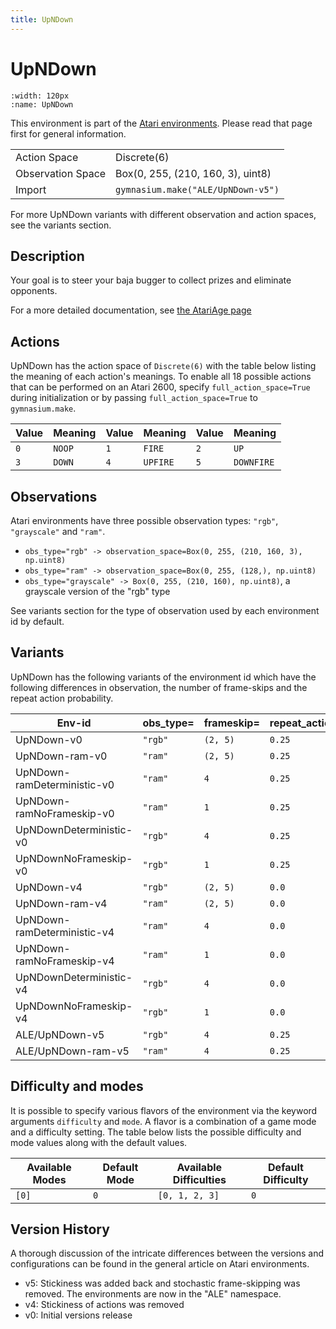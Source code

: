 ```yaml
---
title: UpNDown
---
```


# UpNDown

```{figure} ../../_static/videos/atari/up_n_down.gif
:width: 120px
:name: UpNDown
```

This environment is part of the <a href='..'>Atari environments</a>. Please read that page first for general information.

|   |   |
|---|---|
| Action Space | Discrete(6) |
| Observation Space | Box(0, 255, (210, 160, 3), uint8) |
| Import | `gymnasium.make("ALE/UpNDown-v5")` |

For more UpNDown variants with different observation and action spaces, see the variants section.

## Description

Your goal is to steer your baja bugger to collect prizes and eliminate opponents.

For a more detailed documentation, see [the AtariAge page](https://atariage.com/manual_html_page.php?SoftwareLabelID=574)

## Actions

UpNDown has the action space of `Discrete(6)` with the table below listing the meaning of each action's meanings.
To enable all 18 possible actions that can be performed on an Atari 2600, specify `full_action_space=True` during
initialization or by passing `full_action_space=True` to `gymnasium.make`.

| Value   | Meaning   | Value   | Meaning   | Value   | Meaning    |
|---------|-----------|---------|-----------|---------|------------|
| `0`     | `NOOP`    | `1`     | `FIRE`    | `2`     | `UP`       |
| `3`     | `DOWN`    | `4`     | `UPFIRE`  | `5`     | `DOWNFIRE` |

## Observations

Atari environments have three possible observation types: `"rgb"`, `"grayscale"` and `"ram"`.

- `obs_type="rgb" -> observation_space=Box(0, 255, (210, 160, 3), np.uint8)`
- `obs_type="ram" -> observation_space=Box(0, 255, (128,), np.uint8)`
- `obs_type="grayscale" -> Box(0, 255, (210, 160), np.uint8)`, a grayscale version of the "rgb" type

See variants section for the type of observation used by each environment id by default.



## Variants

UpNDown has the following variants of the environment id which have the following differences in observation,
the number of frame-skips and the repeat action probability.

| Env-id                      | obs_type=   | frameskip=   | repeat_action_probability=   |
|-----------------------------|-------------|--------------|------------------------------|
| UpNDown-v0                  | `"rgb"`     | `(2, 5)`     | `0.25`                       |
| UpNDown-ram-v0              | `"ram"`     | `(2, 5)`     | `0.25`                       |
| UpNDown-ramDeterministic-v0 | `"ram"`     | `4`          | `0.25`                       |
| UpNDown-ramNoFrameskip-v0   | `"ram"`     | `1`          | `0.25`                       |
| UpNDownDeterministic-v0     | `"rgb"`     | `4`          | `0.25`                       |
| UpNDownNoFrameskip-v0       | `"rgb"`     | `1`          | `0.25`                       |
| UpNDown-v4                  | `"rgb"`     | `(2, 5)`     | `0.0`                        |
| UpNDown-ram-v4              | `"ram"`     | `(2, 5)`     | `0.0`                        |
| UpNDown-ramDeterministic-v4 | `"ram"`     | `4`          | `0.0`                        |
| UpNDown-ramNoFrameskip-v4   | `"ram"`     | `1`          | `0.0`                        |
| UpNDownDeterministic-v4     | `"rgb"`     | `4`          | `0.0`                        |
| UpNDownNoFrameskip-v4       | `"rgb"`     | `1`          | `0.0`                        |
| ALE/UpNDown-v5              | `"rgb"`     | `4`          | `0.25`                       |
| ALE/UpNDown-ram-v5          | `"ram"`     | `4`          | `0.25`                       |

## Difficulty and modes

It is possible to specify various flavors of the environment via the keyword arguments `difficulty` and `mode`.
A flavor is a combination of a game mode and a difficulty setting. The table below lists the possible difficulty and mode values
along with the default values.

| Available Modes   | Default Mode   | Available Difficulties   | Default Difficulty   |
|-------------------|----------------|--------------------------|----------------------|
| `[0]`             | `0`            | `[0, 1, 2, 3]`           | `0`                  |

## Version History

A thorough discussion of the intricate differences between the versions and configurations can be found in the general article on Atari environments.

* v5: Stickiness was added back and stochastic frame-skipping was removed. The environments are now in the "ALE" namespace.
* v4: Stickiness of actions was removed
* v0: Initial versions release
